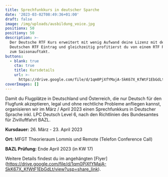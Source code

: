 ```yaml
---
title: Sprechfunkkurs in deutscher Sparche
date: '2023-03-02T08:49:36+01:00'
draft: false
image: /img/uploads/ausbildung_voice.jpg
positionx: 50
positiony: 50
description: >-
  Der Deutsche RTF Kurs erweitert mit wenig Aufwand deine Lizenz mit dem
  Deutschen RTF Eintrag und gleichzeitig profitierst du von einem RTF Refresher
  zum Saisonauftakt.
buttons:
  - blank: true
    cta: true
    title: Kursdetails
    url: >-
      https://drive.google.com/file/d/1qm0PjXfYMajA-SkK67X_KfWtF1EbGdLt/view?usp=share_link
coverImages: []
---
```

Damit du Flugplätze in Deutschland und Österreich, die nur Deutsch für den Flugfunk akzeptieren, legal und ohne rechtliche Probleme anfliegen kannst, organisieren wir im März / April 2023 einen Sprechfunkkurs in Deutscher Sprache inkl. LPC Deutsch Level 6, nach den Richtlinien des Bundesamtes für Zivilluftfahrt BAZL.

**Kursdauer:** 26. März - 23. April 2023

**Ort:** MFGT Theorieraum Lommis und Remote (Telefon Conference Call)

**BAZL Prüfung:** Ende April 2023 (in KW 17)

Weitere Details findest du im angehängten [Flyer] (https://drive.google.com/file/d/1qm0PjXfYMajA-SkK67X_KfWtF1EbGdLt/view?usp=share_link).
